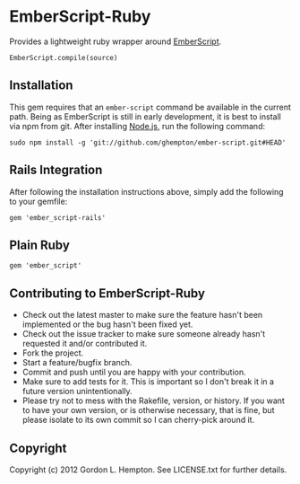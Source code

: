 # EmberScript-Ruby

Provides a lightweight ruby wrapper around [EmberScript](https://github.com/ghempton/ember-script).

`EmberScript.compile(source)`

## Installation

This gem requires that an `ember-script` command be available in the current path. Being as EmberScript is still in early development, it is best to install via npm from git. After installing [Node.js](http://nodejs.org/), run the following command:

```
sudo npm install -g 'git://github.com/ghempton/ember-script.git#HEAD'
```

## Rails Integration

After following the installation instructions above, simply add the following to your gemfile:

```
gem 'ember_script-rails'
```

## Plain Ruby

```
gem 'ember_script'
```

## Contributing to EmberScript-Ruby
 
* Check out the latest master to make sure the feature hasn't been implemented or the bug hasn't been fixed yet.
* Check out the issue tracker to make sure someone already hasn't requested it and/or contributed it.
* Fork the project.
* Start a feature/bugfix branch.
* Commit and push until you are happy with your contribution.
* Make sure to add tests for it. This is important so I don't break it in a future version unintentionally.
* Please try not to mess with the Rakefile, version, or history. If you want to have your own version, or is otherwise necessary, that is fine, but please isolate to its own commit so I can cherry-pick around it.

## Copyright

Copyright (c) 2012 Gordon L. Hempton. See LICENSE.txt for
further details.

